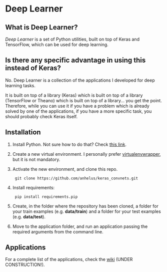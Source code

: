 ﻿# Deep Learner

## What is Deep Learner?

*Deep Learner* is a set of Python utilities, built on top of Keras and TensorFlow, which can be used for deep learning.

## Is there any specific advantage in using this instead of Keras?

No. Deep Learner is a collection of the applications I developed for deep learning tasks.

It is built on top of a library (Keras) which is built on top of a library (TensorFlow or Theano) which is built on top of a library... you get the point. Therefore, while you can use it if you have a problem which is already solved by one of the applications, if you have a more specific task, you should probably check Keras itself.

## Installation

1. Install Python. Not sure how to do that? Check [this link](https://www.python.org/).
2. Create a new virtual environment. I personally prefer [virtualenvwrapper](https://virtualenvwrapper.readthedocs.io/en/latest/), but it is not mandatory.
3. Activate the new environment, and clone this repo.

        git clone https://github.com/anhelus/keras_convnets.git

4. Install requirements:

        pip install requirements.pip

5. Create, in the folder where the repository has been cloned, a folder for your train examples (e.g. **data/train**) and a folder for your test examples (e.g. **data/test**).
6. Move to the application folder, and run an application passing the required arguments from the command line.

## Applications

For a complete list of the applications, check the [wiki](https://github.com/anhelus/deep_learner/wiki) (UNDER CONSTRUCTION!).
